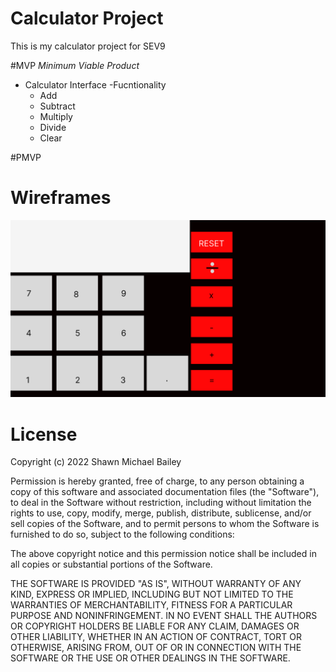 # Calculator Project
This is my calculator project for SEV9

#MVP
*Minimum Viable Product*

- Calculator Interface 
-Fucntionality
    - Add
    - Subtract
    - Multiply
    - Divide
    - Clear

 #PMVP
 

# Wireframes
![WireFrame](/WireFrame.png)

# License
Copyright (c) 2022 Shawn Michael Bailey

Permission is hereby granted, free of charge, to any person obtaining a copy
of this software and associated documentation files (the "Software"), to deal
in the Software without restriction, including without limitation the rights
to use, copy, modify, merge, publish, distribute, sublicense, and/or sell
copies of the Software, and to permit persons to whom the Software is
furnished to do so, subject to the following conditions:

The above copyright notice and this permission notice shall be included in all
copies or substantial portions of the Software.

THE SOFTWARE IS PROVIDED "AS IS", WITHOUT WARRANTY OF ANY KIND, EXPRESS OR
IMPLIED, INCLUDING BUT NOT LIMITED TO THE WARRANTIES OF MERCHANTABILITY,
FITNESS FOR A PARTICULAR PURPOSE AND NONINFRINGEMENT. IN NO EVENT SHALL THE
AUTHORS OR COPYRIGHT HOLDERS BE LIABLE FOR ANY CLAIM, DAMAGES OR OTHER
LIABILITY, WHETHER IN AN ACTION OF CONTRACT, TORT OR OTHERWISE, ARISING FROM,
OUT OF OR IN CONNECTION WITH THE SOFTWARE OR THE USE OR OTHER DEALINGS IN THE
SOFTWARE.
